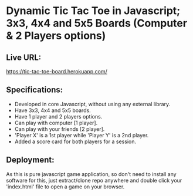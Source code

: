 
# Dynamic Tic Tac Toe in Javascript; 3x3, 4x4 and 5x5 Boards (Computer & 2 Players options)


## Live URL: 
https://tic-tac-toe-board.herokuapp.com/


## Specifications:
- Developed in core Javascript, without using any external library.
- Have 3x3, 4x4 and 5x5 boards.
- Have 1 player and 2 players options.
- Can play with computer [1 player].
- Can play with your friends [2 player].
- 'Player X' is a 1st player while 'Player Y' is a 2nd player.
- Added a score card for both players for a session.


## Deployment:

As this is pure javascript game application, so don't need to install any software for this, just extract/clone repo anywhere and double click your 'index.html' file to open a game on your browser.
